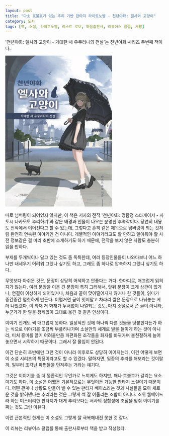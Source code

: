 ```yaml
---
layout: post
title: "다소 호불호가 있는 추리 기반 판타지 라이트노벨 - 천년야화: 엘사와 고양이"
category: 도서
tags: [책, 소설, 라이트노벨, 라스트 로보, 하움출판사, 리뷰어스 클럽, 서평]
---
```


'천년야화: 엘사와 고양이 - 거대한 새 우쿠리나의 전설'는
천년야화 시리즈 두번째 책이다.

![표지](/images/millennium-nights-2-elsa-and-cat-book-h480.jpg)

따로 넘버링이 되어있지 않지만,
이 책은 저자의 전작 '천년야화: 명탐정 스타게이저 - 사토시 나카모토 추리하기'와 같은 배경과 인물이 나오는
분명한 후속작이다.
당연히 내용도 전작에서 이어진다고 할 수 있는데,
그렇다고 흔히 같은 제목으로 넘버링이 되는 것처럼 완전히 연속된 이야기인 건 아니다.
개별적인 이야기라고도 할 만하고
알아둬야 할 사전 정보같은 걸 미리 초반에 소개하기도 하기 때문에,
전작을 보지 않은 사람도 충분히 읽을 만하다.

부제를 두개씩이나 달고 있는 것도 좀 독특한데,
여러 등장인물들이 나와다보니 어느 하나만 내세우기 어려워 그랬나 싶기도 하고,
그래도 좀 하나로 압축하지 그랬냐 싶기도 하다.

무엇보다 아쉬운 것은, 문장이 상당히 어색하고 안좋다는 거다.
한마디로, 매끄럽게 읽히지가 않는다.
여러 문장을 이은 긴 문장이 특히 그러해서,
앞뒤 문장이 크게 상관이 없거나,
연결이 이상하게 되어있거나,
처음과 끝이 맞아떨어지지 않거나 한 것들이,
읽다가 중간중간 멈칫하게 만든다.
이럴거면 굳이 잇지말고 차라리 짧은 문장으로 나눠놓는 게 더 나았겠다.
이 화재 저 화재가 두서없이 나열되는 것도,
마치 소설로서 쓴 글이 아니라,
누군가가 한 말을 정제없이 그대로 옮긴 것 같은 인상이다.

이야기 전개도 썩 매끄럽지 못하다.
일상적인 것에 하나씩 다른 것들을 덧붙힌다든가 하는 식으로
이야기를 조금씩 부풀려나가며 소설만의 세계로 발을 들이게 하는 것이 아니라,
미처 흥미를 끌기 어려울만큼 파편화된 조각들을
화자를 바꿔가며 불친절하게 늘어놓으면서 시작하기 때문이다.
그래서 잘 몰입이 안된다.

이건 단순히 초반에만 그런 것이 아니라 이후로도 상당히 이어지는데,
이건 어떻게 보면 이 소설 시리즈의 특징이라고도 할 수 있겠다.
말하자면, 일종의 추리를 해보라는 것이랄까.
일부러 조각난 파편들을 던져주는 거라는 얘기다.

그것은 이야기를 좀 더 몽환적인 무언가로 느끼게도 하지만,
꽤나 호불호가 갈리는 요소이기도 하다.
이 소설은 어쨌든 기본적으로는 무엇이든 가능한 판타지 소설이기 때문이다.
어떤 관계나 상황도 만들어 낼 수 있는 판타지 베이스라는 것과
사실들을 모아 새로운 것을 밝혀낸다는 추리라는 것은
그렇게 썩 잘 어울리는 조합이 아니다.
소위 웰메이드라 하는 미스터리한 판타지가
대게 추리보다는 서사의 정합성에 초점을 맞춰 이야기를 짜는 것도 그런 이유다.

이런 근본적인 한계는 이 소설도 그렇게 잘 극복해내진 못한 것 같다.



<div class="im im-info">
이 리뷰는 리뷰어스 클럽를 통해 출판사로부터 책을 받고 작성했다.
</div>
